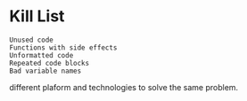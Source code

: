 



Kill List
=========

    Unused code
    Functions with side effects
    Unformatted code
    Repeated code blocks
    Bad variable names
different plaform and technologies to solve the same problem.
